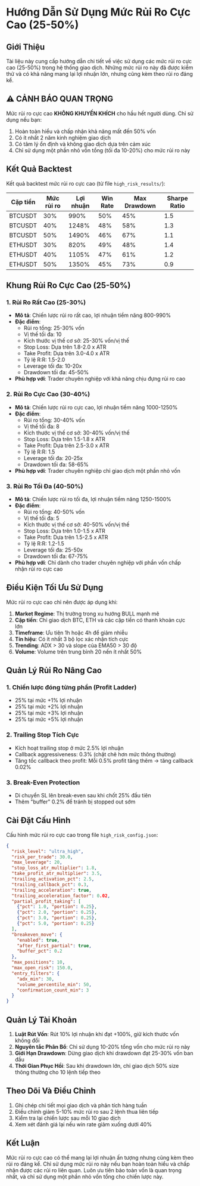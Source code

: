 # Hướng Dẫn Sử Dụng Mức Rủi Ro Cực Cao (25-50%)

## Giới Thiệu

Tài liệu này cung cấp hướng dẫn chi tiết về việc sử dụng các mức rủi ro cực cao (25-50%) trong hệ thống giao dịch. Những mức rủi ro này đã được kiểm thử và có khả năng mang lại lợi nhuận lớn, nhưng cũng kèm theo rủi ro đáng kể.

## ⚠️ CẢNH BÁO QUAN TRỌNG

Mức rủi ro cực cao **KHÔNG KHUYẾN KHÍCH** cho hầu hết người dùng. Chỉ sử dụng nếu bạn:

1. Hoàn toàn hiểu và chấp nhận khả năng mất đến 50% vốn
2. Có ít nhất 2 năm kinh nghiệm giao dịch
3. Có tâm lý ổn định và không giao dịch dựa trên cảm xúc
4. Chỉ sử dụng một phần nhỏ vốn tổng (tối đa 10-20%) cho mức rủi ro này

## Kết Quả Backtest

Kết quả backtest mức rủi ro cực cao (từ file `high_risk_results/`):

| Cặp tiền | Mức rủi ro | Lợi nhuận | Win Rate | Max Drawdown | Sharpe Ratio |
|----------|------------|-----------|----------|--------------|--------------|
| BTCUSDT | 30% | 990% | 50% | 45% | 1.5 |
| BTCUSDT | 40% | 1248% | 48% | 58% | 1.3 |
| BTCUSDT | 50% | 1490% | 46% | 67% | 1.1 |
| ETHUSDT | 30% | 820% | 49% | 48% | 1.4 |
| ETHUSDT | 40% | 1105% | 47% | 61% | 1.2 |
| ETHUSDT | 50% | 1350% | 45% | 73% | 0.9 |

## Khung Rủi Ro Cực Cao (25-50%)

### 1. Rủi Ro Rất Cao (25-30%)
- **Mô tả**: Chiến lược rủi ro rất cao, lợi nhuận tiềm năng 800-990%
- **Đặc điểm**:
  - Rủi ro tổng: 25-30% vốn
  - Vị thế tối đa: 10
  - Kích thước vị thế cơ sở: 25-30% vốn/vị thế
  - Stop Loss: Dựa trên 1.8-2.0 x ATR 
  - Take Profit: Dựa trên 3.0-4.0 x ATR
  - Tỷ lệ R:R: 1.5-2.0
  - Leverage tối đa: 10-20x
  - Drawdown tối đa: 45-50%
- **Phù hợp với**: Trader chuyên nghiệp với khả năng chịu đựng rủi ro cao

### 2. Rủi Ro Cực Cao (30-40%)
- **Mô tả**: Chiến lược rủi ro cực cao, lợi nhuận tiềm năng 1000-1250%
- **Đặc điểm**:
  - Rủi ro tổng: 30-40% vốn
  - Vị thế tối đa: 8
  - Kích thước vị thế cơ sở: 30-40% vốn/vị thế
  - Stop Loss: Dựa trên 1.5-1.8 x ATR
  - Take Profit: Dựa trên 2.5-3.0 x ATR
  - Tỷ lệ R:R: 1.5
  - Leverage tối đa: 20-25x
  - Drawdown tối đa: 58-65%
- **Phù hợp với**: Trader chuyên nghiệp chỉ giao dịch một phần nhỏ vốn

### 3. Rủi Ro Tối Đa (40-50%)
- **Mô tả**: Chiến lược rủi ro tối đa, lợi nhuận tiềm năng 1250-1500%
- **Đặc điểm**:
  - Rủi ro tổng: 40-50% vốn
  - Vị thế tối đa: 5
  - Kích thước vị thế cơ sở: 40-50% vốn/vị thế
  - Stop Loss: Dựa trên 1.0-1.5 x ATR
  - Take Profit: Dựa trên 1.5-2.5 x ATR
  - Tỷ lệ R:R: 1.2-1.5
  - Leverage tối đa: 25-50x
  - Drawdown tối đa: 67-75%
- **Phù hợp với**: Chỉ dành cho trader chuyên nghiệp với phần vốn chấp nhận rủi ro cực cao

## Điều Kiện Tối Ưu Sử Dụng

Mức rủi ro cực cao chỉ nên được áp dụng khi:

1. **Market Regime**: Thị trường trong xu hướng BULL mạnh mẽ
2. **Cặp tiền**: Chỉ giao dịch BTC, ETH và các cặp tiền có thanh khoản cực lớn
3. **Timeframe**: Ưu tiên 1h hoặc 4h để giảm nhiễu
4. **Tín hiệu**: Có ít nhất 3 bộ lọc xác nhận tích cực
5. **Trending**: ADX > 30 và slope của EMA50 > 30 độ
6. **Volume**: Volume trên trung bình 20 nến ít nhất 50%

## Quản Lý Rủi Ro Nâng Cao

### 1. Chiến lược đóng từng phần (Profit Ladder)
- 25% tại mức +1% lợi nhuận
- 25% tại mức +2% lợi nhuận
- 25% tại mức +3% lợi nhuận
- 25% tại mức +5% lợi nhuận 

### 2. Trailing Stop Tích Cực
- Kích hoạt trailing stop ở mức 2.5% lợi nhuận
- Callback aggressiveness: 0.3% (chặt chẽ hơn mức thông thường)
- Tăng tốc callback theo profit: Mỗi 0.5% profit tăng thêm → tăng callback 0.02%

### 3. Break-Even Protection
- Di chuyển SL lên break-even sau khi chốt 25% đầu tiên
- Thêm "buffer" 0.2% để tránh bị stopped out sớm

## Cài Đặt Cấu Hình

Cấu hình mức rủi ro cực cao trong file `high_risk_config.json`:

```json
{
  "risk_level": "ultra_high",
  "risk_per_trade": 30.0,
  "max_leverage": 20,
  "stop_loss_atr_multiplier": 1.8,
  "take_profit_atr_multiplier": 3.5,
  "trailing_activation_pct": 2.5,
  "trailing_callback_pct": 0.3,
  "trailing_acceleration": true,
  "trailing_acceleration_factor": 0.02,
  "partial_profit_taking": [
    {"pct": 1.0, "portion": 0.25},
    {"pct": 2.0, "portion": 0.25},
    {"pct": 3.0, "portion": 0.25},
    {"pct": 5.0, "portion": 0.25}
  ],
  "breakeven_move": {
    "enabled": true,
    "after_first_partial": true,
    "buffer_pct": 0.2
  },
  "max_positions": 10,
  "max_open_risk": 150.0,
  "entry_filters": {
    "adx_min": 30,
    "volume_percentile_min": 50,
    "confirmation_count_min": 3
  }
}
```

## Quản Lý Tài Khoản

1. **Luật Rút Vốn**: Rút 10% lợi nhuận khi đạt +100%, giữ kích thước vốn không đổi
2. **Nguyên tắc Phân Bổ**: Chỉ sử dụng 10-20% tổng vốn cho mức rủi ro này
3. **Giới Hạn Drawdown**: Dừng giao dịch khi drawdown đạt 25-30% vốn ban đầu
4. **Thời Gian Phục Hồi**: Sau khi drawdown lớn, chỉ giao dịch 50% size thông thường cho 10 lệnh tiếp theo

## Theo Dõi Và Điều Chỉnh

1. Ghi chép chi tiết mọi giao dịch và phân tích hàng tuần
2. Điều chỉnh giảm 5-10% mức rủi ro sau 2 lệnh thua liên tiếp
3. Kiểm tra lại chiến lược sau mỗi 10 giao dịch
4. Xem xét đánh giá lại nếu win rate giảm xuống dưới 40%

## Kết Luận

Mức rủi ro cực cao có thể mang lại lợi nhuận ấn tượng nhưng cũng kèm theo rủi ro đáng kể. Chỉ sử dụng mức rủi ro này nếu bạn hoàn toàn hiểu và chấp nhận được các rủi ro liên quan. Luôn ưu tiên bảo toàn vốn là quan trọng nhất, và chỉ sử dụng một phần nhỏ vốn tổng cho chiến lược này.